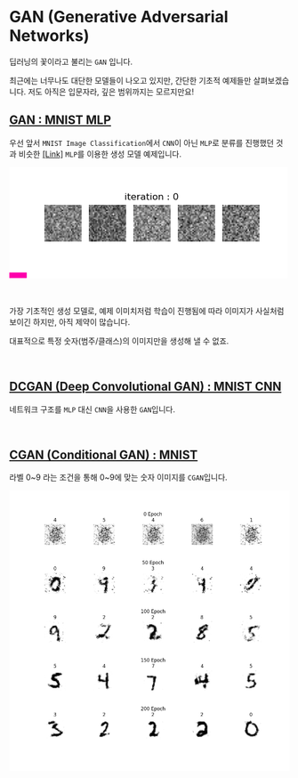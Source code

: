 
<br>

# GAN (Generative Adversarial Networks)

딥러닝의 꽃이라고 불리는 `GAN` 입니다. 

최근에는 너무나도 대단한 모델들이 나오고 있지만, 간단한 기초적 예제들만 살펴보겠습니다. 저도 아직은 입문자라, 깊은 범위까지는 모르지만요!

## [GAN : MNIST MLP](6.1.MNIST_MLP_GAN/README.md)

우선 앞서 `MNIST Image Classification`에서 `CNN`이 아닌 `MLP`로 분류를 진행했던 것과 비슷한 [[Link]](../3.SimpleExamples/3.3.MNIST_MLP/) `MLP`를 이용한 생성 모델 예제입니다.

![MLP_GAN](6.1.MNIST_MLP_GAN/MNIST_MLP_GAN.gif)

<br>

가장 기초적인 생성 모델로, 예제 이미치저럼 학습이 진행됨에 따라 이미지가 사실처럼 보이긴 하지만, 아직 제약이 많습니다.

대표적으로 특정 숫자(범주/클래스)의 이미지만을 생성해 낼 수 없죠.


<br>

## [DCGAN (Deep Convolutional GAN) : MNIST CNN](6.2.MNIST_DCGAN/)

네트워크 구조를 `MLP` 대신 `CNN`을 사용한 `GAN`입니다.


<br>

## [CGAN (Conditional GAN) : MNIST](6.3.MNIST_CGAN/)

라벨 0~9 라는 조건을 통해 0~9에 맞는 숫자 이미지를 `CGAN`입니다.

!['MNIST_DCGAN`](6.3.MNIST_CGAN/MNIST_CGAN.png)